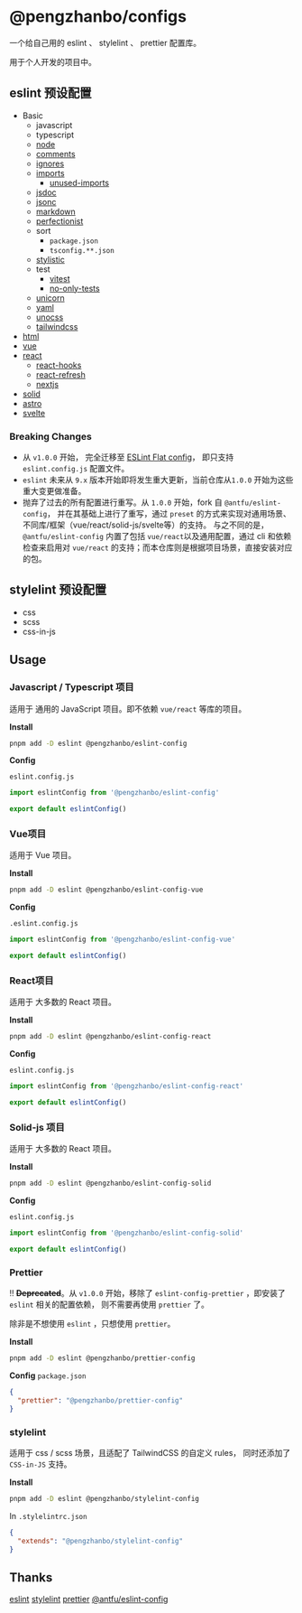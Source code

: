 # @pengzhanbo/configs

一个给自己用的 eslint 、 stylelint 、 prettier 配置库。

用于个人开发的项目中。

## eslint 预设配置

- Basic
  - javascript
  - typescript
  - [node](https://github.com/eslint-community/eslint-plugin-n#readme)
  - [comments](https://github.com/mysticatea/eslint-plugin-eslint-comments#readme)
  - [ignores](https://github.com/antfu/eslint-config-flat-gitignore#readme)
  - [imports](https://github.com/un-es/eslint-plugin-i#readme)
    - [unused-imports](https://github.com/sweepline/eslint-plugin-unused-imports)
  - [jsdoc](https://github.com/gajus/eslint-plugin-jsdoc#readme)
  - [jsonc](https://ota-meshi.github.io/eslint-plugin-jsonc/)
  - [markdown](https://github.com/eslint/eslint-plugin-markdown#readme)
  - [perfectionist](https://eslint-plugin-perfectionist.azat.io)
  - sort
    - `package.json`
    - `tsconfig.**.json`
  - [stylistic](https://github.com/eslint-stylistic/eslint-stylistic#readme)
  - test
    - [vitest](eslint-plugin-vitest)
    - [no-only-tests](https://github.com/levibuzolic/no-only-tests#readme)
  - [unicorn](https://github.com/sindresorhus/eslint-plugin-unicorn#readme)
  - [yaml](https://ota-meshi.github.io/eslint-plugin-yml/)
  - [unocss](https://github.com/unocss/unocss/tree/main/packages/esling-plugin#readme)
  - [tailwindcss](https://github.com/francoismassart/eslint-plugin-tailwindcss)
- [html](https://html-eslint.org/)
- [vue](https://eslint.vuejs.org)
- [react](https://github.com/jsx-eslint/eslint-plugin-react)
  - [react-hooks](https://github.com/facebook/react/tree/main/packages/eslint-plugin-react-hooks)
  - [react-refresh](https://github.com/ArnaudBarre/eslint-plugin-react-refresh#readme)
  - [nextjs](https://github.com/vercel/next.js#readme)
- [solid](https://github.com/solidjs-community/eslint-plugin-solid#readme)
- [astro](https://github.com/ota-meshi/eslint-plugin-astro)
- [svelte](https://github.com/sveltejs/eslint-plugin-svelte)

### Breaking Changes

- 从 `v1.0.0` 开始， 完全迁移至 [ESLint Flat config](https://eslint.org/docs/latest/use/configure/configuration-files-new)， 即只支持 `eslint.config.js` 配置文件。
- `eslint` 未来从 `9.x` 版本开始即将发生重大更新，当前仓库从`1.0.0` 开始为这些重大变更做准备。
- 抛弃了过去的所有配置进行重写。从 `1.0.0` 开始，fork 自 `@antfu/eslint-config`， 并在其基础上进行了重写，通过 `preset` 的方式来实现对通用场景、不同库/框架（vue/react/solid-js/svelte等）的支持。
  与之不同的是，`@antfu/eslint-config` 内置了包括 `vue/react`以及通用配置，通过 cli 和依赖检查来启用对 `vue/react` 的支持；而本仓库则是根据项目场景，直接安装对应的包。

## stylelint 预设配置

- css
- scss
- css-in-js


## Usage

### Javascript / Typescript 项目

适用于 通用的 JavaScript 项目。即不依赖 `vue/react` 等库的项目。

**Install**

```sh
pnpm add -D eslint @pengzhanbo/eslint-config
```

**Config**

`eslint.config.js`
```js
import eslintConfig from '@pengzhanbo/eslint-config'

export default eslintConfig()
```

### Vue项目

适用于 Vue 项目。

**Install**

```sh
pnpm add -D eslint @pengzhanbo/eslint-config-vue
```

**Config**

`.eslint.config.js`
```js
import eslintConfig from '@pengzhanbo/eslint-config-vue'

export default eslintConfig()
```


### React项目

适用于 大多数的 React 项目。

**Install**

```sh
pnpm add -D eslint @pengzhanbo/eslint-config-react
```

**Config**

`eslint.config.js`

```js
import eslintConfig from '@pengzhanbo/eslint-config-react'

export default eslintConfig()
```

### Solid-js 项目

适用于 大多数的 React 项目。

**Install**

```sh
pnpm add -D eslint @pengzhanbo/eslint-config-solid
```

**Config**

`eslint.config.js`

```js
import eslintConfig from '@pengzhanbo/eslint-config-solid'

export default eslintConfig()
```

### Prettier

‼️ **~~Deprecated~~**。从 `v1.0.0` 开始，移除了 `eslint-config-prettier` ，即安装了 `eslint` 相关的配置依赖，
则不需要再使用 `prettier` 了。

除非是不想使用 `eslint` ，只想使用 `prettier`。

**Install**

```sh
pnpm add -D eslint @pengzhanbo/prettier-config
```

**Config**
`package.json`
```json
{
  "prettier": "@pengzhanbo/prettier-config"
}
```

### stylelint

适用于 css / scss 场景，且适配了 TailwindCSS 的自定义 rules， 同时还添加了 `CSS-in-JS` 支持。

**Install**

```sh
pnpm add -D eslint @pengzhanbo/stylelint-config
```

In `.stylelintrc.json`

``` json
{
  "extends": "@pengzhanbo/stylelint-config"
}
```

## Thanks

[eslint](https://eslint.org/)
[stylelint](https://stylelint.io/)
[prettier](https://prettier.io/)
[@antfu/eslint-config](https://github.com/antfu/eslint-config)
